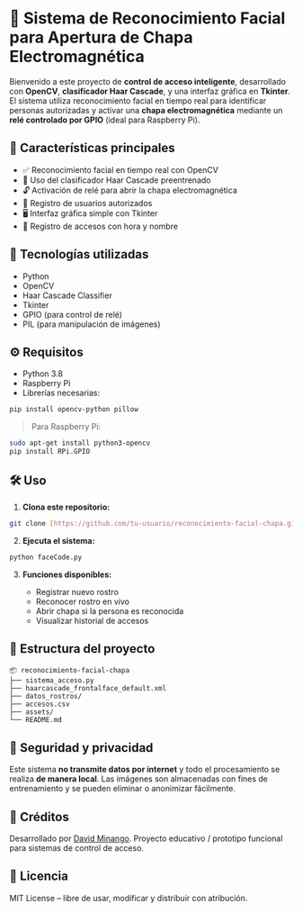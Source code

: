 # 🔐 Sistema de Reconocimiento Facial para Apertura de Chapa Electromagnética

Bienvenido a este proyecto de **control de acceso inteligente**, desarrollado con **OpenCV**, **clasificador Haar Cascade**, y una interfaz gráfica en **Tkinter**. El sistema utiliza reconocimiento facial en tiempo real para identificar personas autorizadas y activar una **chapa electromagnética** mediante un **relé controlado por GPIO** (ideal para Raspberry Pi).

## 🚀 Características principales

- ✅ Reconocimiento facial en tiempo real con OpenCV  
- 🎯 Uso del clasificador Haar Cascade preentrenado  
- 🔓 Activación de relé para abrir la chapa electromagnética  
- 👤 Registro de usuarios autorizados  
- 🖥️ Interfaz gráfica simple con Tkinter  
- 📂 Registro de accesos con hora y nombre  


## 🧰 Tecnologías utilizadas

- Python
- OpenCV  
- Haar Cascade Classifier  
- Tkinter  
- GPIO (para control de relé)  
- PIL (para manipulación de imágenes)

## ⚙️ Requisitos

- Python 3.8
- Raspberry Pi 
- Librerías necesarias:

```bash
pip install opencv-python pillow
````

> Para Raspberry Pi:

```bash
sudo apt-get install python3-opencv
pip install RPi.GPIO
```

## 🛠️ Uso

1. **Clona este repositorio:**

```bash
git clone [https://github.com/tu-usuario/reconocimiento-facial-chapa.git](https://github.com/pdavicho/controlAccesoFR.git)
```

2. **Ejecuta el sistema:**

```bash
python faceCode.py
```

3. **Funciones disponibles:**

   * Registrar nuevo rostro
   * Reconocer rostro en vivo
   * Abrir chapa si la persona es reconocida
   * Visualizar historial de accesos

## 📁 Estructura del proyecto

```
📦 reconocimiento-facial-chapa
├── sistema_acceso.py
├── haarcascade_frontalface_default.xml
├── datos_rostros/
├── accesos.csv
├── assets/
└── README.md
```

## 🔐 Seguridad y privacidad

Este sistema **no transmite datos por internet** y todo el procesamiento se realiza **de manera local**. Las imágenes son almacenadas con fines de entrenamiento y se pueden eliminar o anonimizar fácilmente.

## 🤖 Créditos

Desarrollado por [David Minango]([https://github.com/tu-usuariohttps://github.com/pdavicho]).
Proyecto educativo / prototipo funcional para sistemas de control de acceso.

## 📜 Licencia

MIT License – libre de usar, modificar y distribuir con atribución.

